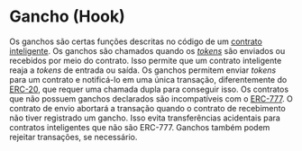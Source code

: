 # Gancho (Hook)

Os ganchos são certas funções descritas no código de um [contrato inteligente](Contrato%20Inteligente.md). Os ganchos são chamados quando os [_tokens_](Token.md) são enviados ou recebidos por meio do contrato. Isso permite que um contrato inteligente reaja a _tokens_ de entrada ou saída. Os ganchos permitem enviar _tokens_ para um contrato e notificá-lo em uma única transação, diferentemente do [ERC-20](ERC-20.md), que requer uma chamada dupla para conseguir isso. Os contratos que não possuem ganchos declarados são incompatíveis com o [ERC-777](ERC-777.md). O contrato de envio abortará a transação quando o contrato de recebimento não tiver registrado um gancho. Isso evita transferências acidentais para contratos inteligentes que não são ERC-777. Ganchos também podem rejeitar transações, se necessário.
